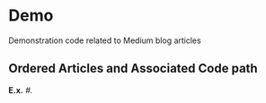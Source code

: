 # Demo
Demonstration code related to Medium blog articles

## Ordered Articles and Associated Code path
**E.x.** *#. <title> - path/to/file; link to article*

1. Effective Data Visualization - notebook/01_kpy_explorations.ipynb; 
https://towardsdatascience.com/effective-data-visualization-ef30ae560961

2. Feature Eningeering for Numerical Data - notebook/02_kpy_feature_engineering.ipynb;
https://towardsdatascience.com/feature-engineering-for-numerical-data-e20167ec18

3. Getting Started with Feature Selection - notebook/03_kpy_feature_selection.ipynb;
https://towardsdatascience.com/getting-started-with-feature-selection-3ecfb4957fd4

4. Publishing to Medium from Jupyter Notebooks - notebook/kpy_jupyter_to_medium_test.ipynb;https://towardsdatascience.com/publishing-to-medium-from-jupyter-notebooks-53978dd21fac


PyTrix Series
1. Vectorization in Python - Pytrix/pytrix_vectorization.ipynb; 
https://towardsdatascience.com/vectorization-in-python-46486819d3a

2. Working with Numpy Arrays: Indexing - Pytrix/pytrix_working-with-arrays.ipynb;
https://towardsdatascience.com/working-with-numpy-arrays-indexing-e4c08595ed57

3. Working with Numpy Arrays: Slicing - Pytrix/pytrix_slicing.ipynb; 
https://towardsdatascience.com/working-with-numpy-arrays-slicing-4453ec757ff0

4. Slicing and Indexing with Pandas - Pytrix/pytrix_pandas_slicing-and-indexing.ipynb;
https://towardsdatascience.com/slicing-and-indexing-with-pandas-2bff05ec361e

5. Pandas: Combining data - Pytrix/pytrix_combing_data_in_pandas.ipynb;
https://towardsdatascience.com/pandas-combining-data-b190d793b626

6. A peek into missing data with Pandas - Pytrix/pytrix_missing_data.ipynb;
https://towardsdatascience.com/a-peek-into-missing-data-with-pandas-2fb9e5df8bd0

7. Handling Missing Data - Pytrix/pytrix_handling_missing_data.ipynb;
LINK TO FOLLOW... 

